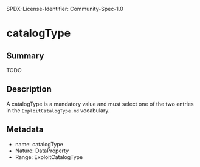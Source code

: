 SPDX-License-Identifier: Community-Spec-1.0

# catalogType

## Summary

TODO

## Description

A catalogType is a mandatory value and must select one of the two entries in the `ExploitCatalogType.md` vocabulary.

## Metadata

- name: catalogType
- Nature: DataProperty
- Range: ExploitCatalogType

